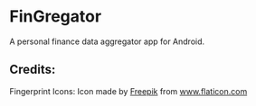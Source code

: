# FinGregator
A personal finance data aggregator app for Android.


## Credits:
Fingerprint Icons: Icon made by [Freepik](www.freepik.com) from www.flaticon.com
